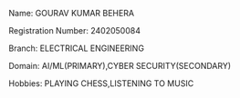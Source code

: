 Name: GOURAV KUMAR BEHERA

Registration Number: 2402050084 

Branch: ELECTRICAL ENGINEERING

Domain: AI/ML(PRIMARY),CYBER SECURITY(SECONDARY)

Hobbies: PLAYING CHESS,LISTENING TO MUSIC